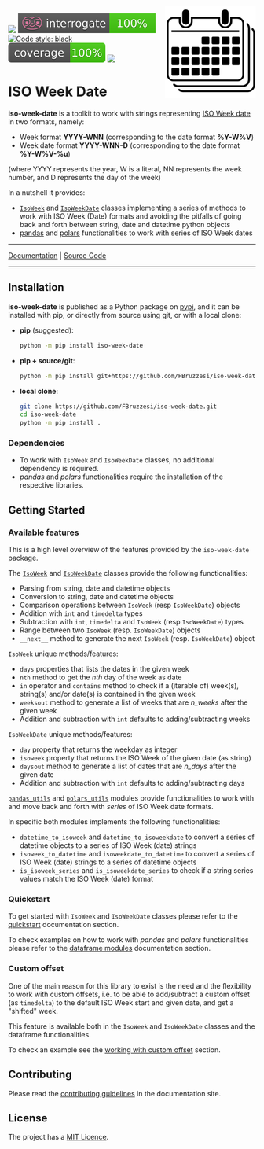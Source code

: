 <img src="docs/img/iso-week-date-logo.svg" width=185 height=185 align="right">

![](https://img.shields.io/github/license/FBruzzesi/iso-week)
<img src ="docs/img/interrogate-shield.svg">
[![Code style: black](https://img.shields.io/badge/code%20style-black-000000.svg)](https://github.com/psf/black)
<img src="docs/img/coverage.svg">
<img src="https://img.shields.io/pypi/pyversions/iso-week-date">

# ISO Week Date

**iso-week-date** is a toolkit to work with strings representing [ISO Week date](https://en.wikipedia.org/wiki/ISO_week_date) in two formats, namely:

- Week format **YYYY-WNN** (corresponding to the date format **%Y-W%V**)
- Week date format **YYYY-WNN-D** (corresponding to the date format **%Y-W%V-%u**)

(where YYYY represents the year, W is a literal, NN represents the week number, and D represents the day of the week)

In a nutshell it provides:

- [`IsoWeek`](https://fbruzzesi.github.io/iso-week-date/api/isoweek) and [`IsoWeekDate`](https://fbruzzesi.github.io/iso-week-date/api/isoweekdate) classes implementing a series of methods to work with ISO Week (Date) formats and avoiding the pitfalls of going back and forth between string, date and datetime python objects
- [pandas](https://fbruzzesi.github.io/iso-week-date/api/pandas) and [polars](https://fbruzzesi.github.io/iso-week-date/api/polars) functionalities to work with series of ISO Week dates

---

[Documentation](https://fbruzzesi.github.io/iso-week-date) | [Source Code](https://github.com/fbruzzesi/iso-week-date)

---

## Installation

**iso-week-date** is published as a Python package on [pypi](https://pypi.org/project/iso-week-date/), and it can be installed with pip, or directly from source using git, or with a local clone:

- **pip** (suggested):

    ```bash
    python -m pip install iso-week-date
    ```

- **pip + source/git**:

    ```bash
    python -m pip install git+https://github.com/FBruzzesi/iso-week-date.git
    ```

- **local clone**:

    ```bash
    git clone https://github.com/FBruzzesi/iso-week-date.git
    cd iso-week-date
    python -m pip install .
    ```

### Dependencies

- To work with `IsoWeek` and `IsoWeekDate` classes, no additional dependency is required.
- _pandas_ and _polars_ functionalities require the installation of the respective libraries.

## Getting Started

### Available features

This is a high level overview of the features provided by the `iso-week-date` package.

The [`IsoWeek`](https://fbruzzesi.github.io/iso-week-date/api/isoweek) and [`IsoWeekDate`](https://fbruzzesi.github.io/iso-week-date/api/isoweekdate) classes provide the following functionalities:

- Parsing from string, date and datetime objects
- Conversion to string, date and datetime objects
- Comparison operations between `IsoWeek` (resp `IsoWeekDate`) objects
- Addition with `int` and `timedelta` types
- Subtraction with `int`, `timedelta` and `IsoWeek` (resp `IsoWeekDate`) types
- Range between two `IsoWeek` (resp. `IsoWeekDate`) objects
- `__next__` method to generate the next `IsoWeek` (resp. `IsoWeekDate`) object

`IsoWeek` unique methods/features:

- `days` properties that lists the dates in the given week
- `nth` method to get the _nth_ day of the week as date
- `in` operator and `contains` method to check if a (iterable of) week(s), string(s) and/or date(s) is contained in the given week
- `weeksout` method to generate a list of weeks that are _n\_weeks_ after the given week
- Addition and subtraction with `int` defaults to adding/subtracting weeks

`IsoWeekDate` unique methods/features:

- `day` property that returns the weekday as integer
- `isoweek` property that returns the ISO Week of the given date (as string)
- `daysout` method to generate a list of dates that are _n\_days_ after the given date
- Addition and subtraction with `int` defaults to adding/subtracting days

[`pandas_utils`](https://fbruzzesi.github.io/iso-week-date/api/pandas) and [`polars_utils`](https://fbruzzesi.github.io/iso-week-date/api/polars) modules provide functionalities to work with and move back and forth with _series_ of ISO Week date formats.

In specific both modules implements the following functionalities:

- `datetime_to_isoweek` and `datetime_to_isoweekdate` to convert a series of datetime objects to a series of ISO Week (date) strings
- `isoweek_to_datetime` and `isoweekdate_to_datetime` to convert a series of ISO Week (date) strings to a series of datetime objects
- `is_isoweek_series` and `is_isoweekdate_series` to check if a string series values match the ISO Week (date) format

### Quickstart

To get started with `IsoWeek` and `IsoWeekDate` classes please refer to the [quickstart](https://fbruzzesi.github.io/iso-week-date/user-guide/quickstart) documentation section.

To check examples on how to work with _pandas_ and _polars_ functionalities please refer to the [dataframe modules](https://fbruzzesi.github.io/iso-week-date/user-guide/dataframe-modules) documentation section.

### Custom offset

One of the main reason for this library to exist is the need and the flexibility to work with custom offsets, i.e. to be able to add/subtract a custom offset (as `timedelta`) to the default ISO Week start and given date, and get a "shifted" week.

This feature is available both in the `IsoWeek` and `IsoWeekDate` classes and the dataframe functionalities.

To check an example see the [working with custom offset](https://fbruzzesi.github.io/iso-week-date/user-guide/quickstart/#working-with-custom-offset) section.

## Contributing

Please read the [contributing guidelines](https://fbruzzesi.github.io/iso-week-date/contribute) in the documentation site.

## License

The project has a [MIT Licence](https://github.com/FBruzzesi/iso-week-date/blob/main/LICENSE).
